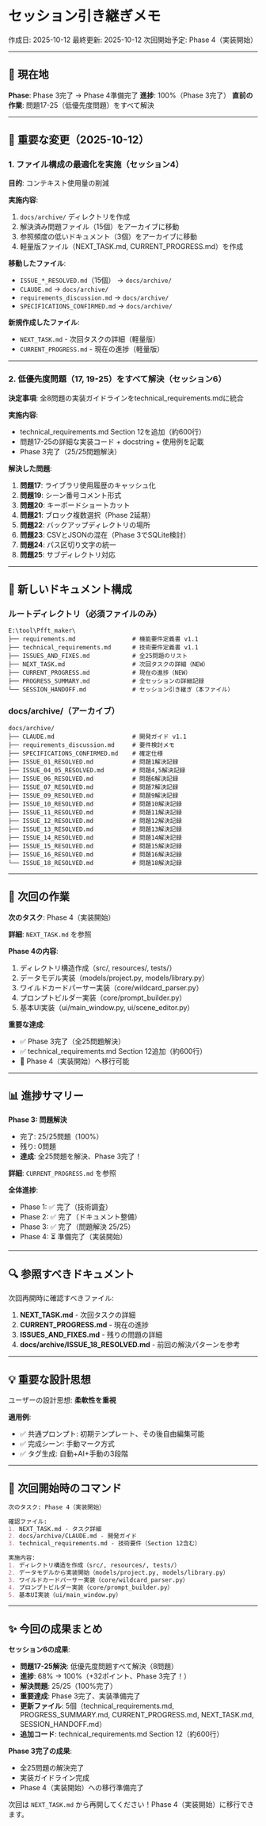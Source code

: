 # セッション引き継ぎメモ

作成日: 2025-10-12
最終更新: 2025-10-12
次回開始予定: Phase 4（実装開始）

---

## 📍 現在地

**Phase**: Phase 3完了 → Phase 4準備完了
**進捗**: 100%（Phase 3完了）
**直前の作業**: 問題17-25（低優先度問題）をすべて解決

---

## 🔄 重要な変更（2025-10-12）

### 1. ファイル構成の最適化を実施（セッション4）

**目的**: コンテキスト使用量の削減

**実施内容**:
1. `docs/archive/` ディレクトリを作成
2. 解決済み問題ファイル（15個）をアーカイブに移動
3. 参照頻度の低いドキュメント（3個）をアーカイブに移動
4. 軽量版ファイル（NEXT_TASK.md, CURRENT_PROGRESS.md）を作成

**移動したファイル**:
- `ISSUE_*_RESOLVED.md`（15個） → `docs/archive/`
- `CLAUDE.md` → `docs/archive/`
- `requirements_discussion.md` → `docs/archive/`
- `SPECIFICATIONS_CONFIRMED.md` → `docs/archive/`

**新規作成したファイル**:
- `NEXT_TASK.md` - 次回タスクの詳細（軽量版）
- `CURRENT_PROGRESS.md` - 現在の進捗（軽量版）

---

### 2. 低優先度問題（17, 19-25）をすべて解決（セッション6）

**決定事項**: 全8問題の実装ガイドラインをtechnical_requirements.mdに統合

**実施内容**:
- technical_requirements.md Section 12を追加（約600行）
- 問題17-25の詳細な実装コード + docstring + 使用例を記載
- Phase 3完了（25/25問題解決）

**解決した問題**:
1. **問題17**: ライブラリ使用履歴のキャッシュ化
2. **問題19**: シーン番号コメント形式
3. **問題20**: キーボードショートカット
4. **問題21**: ブロック複数選択（Phase 2延期）
5. **問題22**: バックアップディレクトリの場所
6. **問題23**: CSVとJSONの混在（Phase 3でSQLite検討）
7. **問題24**: パス区切り文字の統一
8. **問題25**: サブディレクトリ対応

---

## 📂 新しいドキュメント構成

### ルートディレクトリ（必須ファイルのみ）
```
E:\tool\Pfft_maker\
├── requirements.md                # 機能要件定義書 v1.1
├── technical_requirements.md      # 技術要件定義書 v1.1
├── ISSUES_AND_FIXES.md            # 全25問題のリスト
├── NEXT_TASK.md                   # 次回タスクの詳細（NEW）
├── CURRENT_PROGRESS.md            # 現在の進捗（NEW）
├── PROGRESS_SUMMARY.md            # 全セッションの詳細記録
└── SESSION_HANDOFF.md             # セッション引き継ぎ（本ファイル）
```

### docs/archive/（アーカイブ）
```
docs/archive/
├── CLAUDE.md                      # 開発ガイド v1.1
├── requirements_discussion.md     # 要件検討メモ
├── SPECIFICATIONS_CONFIRMED.md    # 確定仕様
├── ISSUE_01_RESOLVED.md           # 問題1解決記録
├── ISSUE_04_05_RESOLVED.md        # 問題4,5解決記録
├── ISSUE_06_RESOLVED.md           # 問題6解決記録
├── ISSUE_07_RESOLVED.md           # 問題7解決記録
├── ISSUE_09_RESOLVED.md           # 問題9解決記録
├── ISSUE_10_RESOLVED.md           # 問題10解決記録
├── ISSUE_11_RESOLVED.md           # 問題11解決記録
├── ISSUE_12_RESOLVED.md           # 問題12解決記録
├── ISSUE_13_RESOLVED.md           # 問題13解決記録
├── ISSUE_14_RESOLVED.md           # 問題14解決記録
├── ISSUE_15_RESOLVED.md           # 問題15解決記録
├── ISSUE_16_RESOLVED.md           # 問題16解決記録
└── ISSUE_18_RESOLVED.md           # 問題18解決記録
```

---

## 🎯 次回の作業

**次のタスク**: Phase 4（実装開始）

**詳細**: `NEXT_TASK.md` を参照

**Phase 4の内容**:
1. ディレクトリ構造作成（src/, resources/, tests/）
2. データモデル実装（models/project.py, models/library.py）
3. ワイルドカードパーサー実装（core/wildcard_parser.py）
4. プロンプトビルダー実装（core/prompt_builder.py）
5. 基本UI実装（ui/main_window.py, ui/scene_editor.py）

**重要な達成**:
- ✅ Phase 3完了（全25問題解決）
- ✅ technical_requirements.md Section 12追加（約600行）
- 🎯 Phase 4（実装開始）へ移行可能

---

## 📊 進捗サマリー

**Phase 3: 問題解決**
- 完了: 25/25問題（100%）
- 残り: 0問題
- **達成**: 全25問題を解決、Phase 3完了！

**詳細**: `CURRENT_PROGRESS.md` を参照

**全体進捗**:
- Phase 1: ✅ 完了（技術調査）
- Phase 2: ✅ 完了（ドキュメント整備）
- Phase 3: ✅ 完了（問題解決 25/25）
- Phase 4: ⏳ 準備完了（実装開始）

---

## 🔍 参照すべきドキュメント

次回再開時に確認すべきファイル:

1. **NEXT_TASK.md** - 次回タスクの詳細
2. **CURRENT_PROGRESS.md** - 現在の進捗
3. **ISSUES_AND_FIXES.md** - 残りの問題の詳細
4. **docs/archive/ISSUE_18_RESOLVED.md** - 前回の解決パターンを参考

---

## 💡 重要な設計思想

ユーザーの設計思想: **柔軟性を重視**

**適用例**:
- ✅ 共通プロンプト: 初期テンプレート、その後自由編集可能
- ✅ 完成シーン: 手動マーク方式
- ✅ タグ生成: 自動+AI+手動の3段階

---

## 📝 次回開始時のコマンド

```markdown
次のタスク: Phase 4（実装開始）

確認ファイル:
1. NEXT_TASK.md - タスク詳細
2. docs/archive/CLAUDE.md - 開発ガイド
3. technical_requirements.md - 技術要件（Section 12含む）

実施内容:
1. ディレクトリ構造を作成（src/, resources/, tests/）
2. データモデルから実装開始（models/project.py, models/library.py）
3. ワイルドカードパーサー実装（core/wildcard_parser.py）
4. プロンプトビルダー実装（core/prompt_builder.py）
5. 基本UI実装（ui/main_window.py）
```

---

## ✨ 今回の成果まとめ

**セッション6の成果**:
- **問題17-25解決**: 低優先度問題すべて解決（8問題）
- **進捗**: 68% → 100%（+32ポイント、Phase 3完了！）
- **解決問題**: 25/25（100%完了）
- **重要達成**: Phase 3完了、実装準備完了
- **更新ファイル**: 5個（technical_requirements.md, PROGRESS_SUMMARY.md, CURRENT_PROGRESS.md, NEXT_TASK.md, SESSION_HANDOFF.md）
- **追加コード**: technical_requirements.md Section 12（約600行）

**Phase 3完了の成果**:
- 全25問題の解決完了
- 実装ガイドライン完成
- Phase 4（実装開始）への移行準備完了

次回は `NEXT_TASK.md` から再開してください！Phase 4（実装開始）に移行できます。
